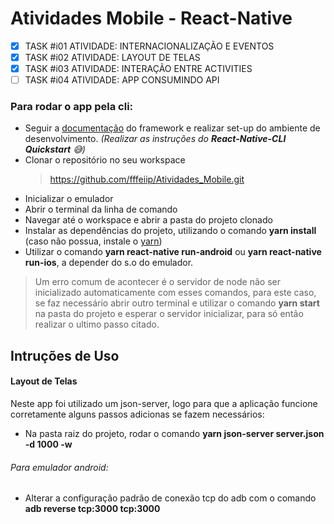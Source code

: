 # Atividades Mobile - React-Native
- [x] TASK #i01    ATIVIDADE: INTERNACIONALIZAÇÃO E EVENTOS
- [x] TASK #i02    ATIVIDADE: LAYOUT DE TELAS
- [x] TASK #i03    ATIVIDADE: INTERAÇÃO ENTRE ACTIVITIES
- [ ] TASK #i04    ATIVIDADE: APP CONSUMINDO API

### Para rodar o app pela cli:
* Seguir a [documentação](https://facebook.github.io/react-native/docs/getting-started) do framework e realizar set-up do ambiente de desenvolvimento. 
*(Realizar as instruções do **React-Native-CLI Quickstart** :sweat_smile:)*
* Clonar o repositório no seu workspace
  > https://github.com/fffeiip/Atividades_Mobile.git
* Inicializar o emulador
*  Abrir o terminal da linha de comando
  * Navegar até o workspace e abrir a pasta do projeto clonado
  * Instalar as dependências do projeto, utilizando o comando **yarn install** (caso não possua, instale o [yarn](https://yarnpkg.com/lang/en/docs/install))
  * Utilizar o comando **yarn react-native run-android** ou **yarn react-native run-ios**, a depender do s.o do emulador.
  > Um erro comum de acontecer é o servidor de node não ser inicializado automaticamente com esses comandos, para este caso, se faz necessário abrir outro terminal e utilizar o comando **yarn start** na pasta do projeto e esperar o servidor inicializar, para só então realizar o ultimo passo citado.
  
## Intruções de Uso

#### Layout de Telas
Neste app foi utilizado um json-server, logo para que a aplicação funcione corretamente alguns passos adicionas se fazem necessários:
* Na pasta raiz do projeto, rodar o comando **yarn json-server server.json -d 1000 -w**
###### Para emulador android: 
* Alterar a configuração padrão de conexão tcp do adb com o comando **adb reverse tcp:3000 tcp:3000**
